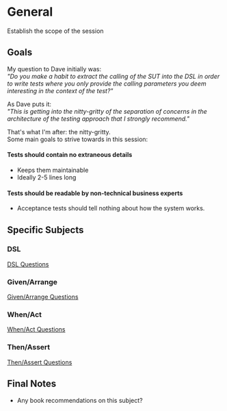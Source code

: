 # General
Establish the scope of the session

## Goals

My question to Dave initially was:  
_"Do you make a habit to extract the calling of the SUT into the DSL in order to write tests where you only provide the calling parameters you deem interesting in the context of the test?"_

As Dave puts it:  
 _"This is getting into the nitty-gritty of the separation of concerns in the architecture of the testing approach that I strongly recommend."_

 That's what I'm after: the nitty-gritty.  
Some main goals to strive towards in this session:

#### Tests should contain no extraneous details
- Keeps them maintainable
- Ideally 2-5 lines long

#### Tests should be readable by non-technical business experts
- Acceptance tests should tell nothing about how the system works.

## Specific Subjects

### DSL
[DSL Questions](./DSL.md)

### Given/Arrange
[Given/Arrange Questions](./GivenArrange.md)

### When/Act
[When/Act Questions](./WhenAct.md)

### Then/Assert
[Then/Assert Questions](./ThenAssert.md)


## Final Notes
- Any book recommendations on this subject?